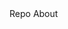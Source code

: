 <script>
	import { Footer, FooterBrand, FooterLi, FooterUl } from 'svelte-5-ui-lib';
</script>

<Footer footerclass="shadow-none" footerType="logo">
	<div class="sm:flex sm:items-center sm:justify-between">
		<FooterBrand href="/" name="Svelt 5 UI Lib" />
		<FooterUl
			ulclass="flex flex-wrap items-center mt-3 text-sm text-gray-500 dark:text-gray-400 sm:mt-0"
		>
			<FooterLi href="https://github.com/shinokada/svelte-5-ui-lib">Repo</FooterLi>
			<FooterLi href="">About</FooterLi>
		</FooterUl>
	</div>
</Footer>
